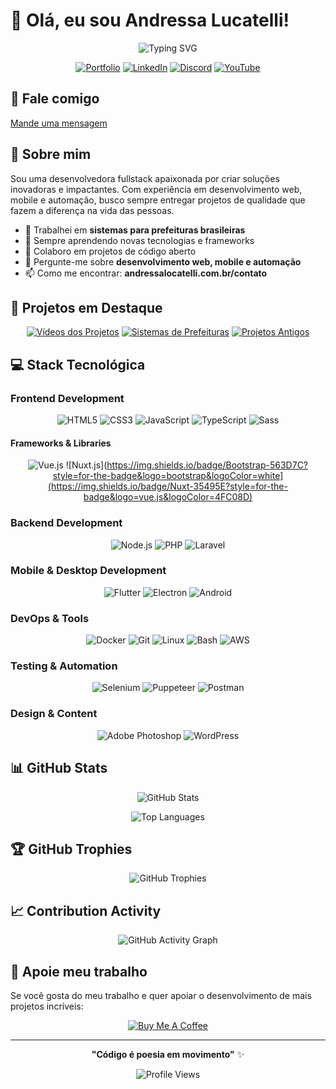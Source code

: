 # 👋 Olá, eu sou Andressa Lucatelli!

<div align="center">
  
  ![Typing SVG](https://readme-typing-svg.herokuapp.com?font=Fira+Code&pause=1000&color=FF6B6B&center=true&vCenter=true&width=435&lines=Desenvolvedora+Fullstack;Apaixonada+por+tecnologia;Brasil+🇧🇷;Nascida+em+1999)
  
  [![Portfolio](https://img.shields.io/badge/Portfolio-FF6B6B?style=for-the-badge&logo=todoist&logoColor=white)](https://andressalocatelli.com.br/sobre-mim)
  [![LinkedIn](https://img.shields.io/badge/LinkedIn-0077B5?style=for-the-badge&logo=linkedin&logoColor=white)](https://linkedin.com/in/andressa-lucatelli)
  [![Discord](https://img.shields.io/badge/Discord-7289DA?style=for-the-badge&logo=discord&logoColor=white)](https://discord.gg/LadyBug)
  [![YouTube](https://img.shields.io/badge/YouTube-FF0000?style=for-the-badge&logo=youtube&logoColor=white)](https://www.youtube.com/channel/UCZVzXz_Bkw5roCPHITfxyWA)


</div>

## 💌 Fale comigo
<a href="https://andressalocatelli.com.br/contato">Mande uma mensagem</a>

## 🚀 Sobre mim

Sou uma desenvolvedora fullstack apaixonada por criar soluções inovadoras e impactantes. Com experiência em desenvolvimento web, mobile e automação, busco sempre entregar projetos de qualidade que fazem a diferença na vida das pessoas.

- 🔭 Trabalhei em **sistemas para prefeituras brasileiras**
- 🌱 Sempre aprendendo novas tecnologias e frameworks
- 👥 Colaboro em projetos de código aberto
- 💬 Pergunte-me sobre **desenvolvimento web, mobile e automação**
- 📫 Como me encontrar: **andressalocatelli.com.br/contato**

## 🎯 Projetos em Destaque

<div align="center">

[![Vídeos dos Projetos](https://img.shields.io/badge/🎬_Vídeos_dos_Projetos-FF6B6B?style=for-the-badge)](https://www.youtube.com/watch?v=29WKEDzpl78&list=PLJFtVIEgVouGxRI1rgzL2sCTaLDaiyBBg)
[![Sistemas de Prefeituras](https://img.shields.io/badge/🏛️_Sistemas_de_Prefeituras-4ECDC4?style=for-the-badge)](https://drelocatelli.notion.site/Alguns-projetos-de-prefeituras-concluidos-10a098d0b5fc802eb31ecf088228c0b3?pvs=4)
[![Projetos Antigos](https://img.shields.io/badge/📁_Projetos_Antigos-45B7D1?style=for-the-badge)](https://drive.google.com/drive/folders/1xT5lYe3ZQcue5G2khToB25tMXVZSlBS9?usp=drive_link)

</div>

## 💻 Stack Tecnológica

### Frontend Development
<div align="center">

![HTML5](https://img.shields.io/badge/HTML5-E34F26?style=for-the-badge&logo=html5&logoColor=white)
![CSS3](https://img.shields.io/badge/CSS3-1572B6?style=for-the-badge&logo=css3&logoColor=white)
![JavaScript](https://img.shields.io/badge/JavaScript-F7DF1E?style=for-the-badge&logo=javascript&logoColor=black)
![TypeScript](https://img.shields.io/badge/TypeScript-007ACC?style=for-the-badge&logo=typescript&logoColor=white)
![Sass](https://img.shields.io/badge/Sass-CC6699?style=for-the-badge&logo=sass&logoColor=white)

</div>

#### Frameworks & Libraries
<div align="center">


![Vue.js](https://img.shields.io/badge/Vue.js-35495E?style=for-the-badge&logo=vue.js&logoColor=4FC08D)
![Nuxt.js](https://img.shields.io/badge/Bootstrap-563D7C?style=for-the-badge&logo=bootstrap&logoColor=white](https://img.shields.io/badge/Nuxt-35495E?style=for-the-badge&logo=vue.js&logoColor=4FC08D)


</div>

### Backend Development
<div align="center">

![Node.js](https://img.shields.io/badge/Node.js-43853D?style=for-the-badge&logo=node.js&logoColor=white)
![PHP](https://img.shields.io/badge/PHP-777BB4?style=for-the-badge&logo=php&logoColor=white)
![Laravel](https://img.shields.io/badge/Laravel-FF2D20?style=for-the-badge&logo=laravel&logoColor=white)

</div>

### Mobile & Desktop Development
<div align="center">


![Flutter](https://img.shields.io/badge/Flutter-02569B?style=for-the-badge&logo=flutter&logoColor=white)
![Electron](https://img.shields.io/badge/Electron-191970?style=for-the-badge&logo=Electron&logoColor=white)
![Android](https://img.shields.io/badge/Android-3DDC84?style=for-the-badge&logo=android&logoColor=white)


</div>

### DevOps & Tools
<div align="center">

![Docker](https://img.shields.io/badge/Docker-2496ED?style=for-the-badge&logo=docker&logoColor=white)
![Git](https://img.shields.io/badge/Git-F05032?style=for-the-badge&logo=git&logoColor=white)
![Linux](https://img.shields.io/badge/Linux-FCC624?style=for-the-badge&logo=linux&logoColor=black)
![Bash](https://img.shields.io/badge/Bash-4EAA25?style=for-the-badge&logo=gnu-bash&logoColor=white)
![AWS](https://img.shields.io/badge/AWS-232F3E?style=for-the-badge&logo=amazon-aws&logoColor=white)

</div>

### Testing & Automation
<div align="center">

![Selenium](https://img.shields.io/badge/Selenium-43B02A?style=for-the-badge&logo=selenium&logoColor=white)
![Puppeteer](https://img.shields.io/badge/Puppeteer-40B5A4?style=for-the-badge&logo=puppeteer&logoColor=white)
![Postman](https://img.shields.io/badge/Postman-FF6C37?style=for-the-badge&logo=postman&logoColor=white)

</div>

### Design & Content
<div align="center">

![Adobe Photoshop](https://img.shields.io/badge/Adobe%20Photoshop-31A8FF?style=for-the-badge&logo=Adobe%20Photoshop&logoColor=black)
![WordPress](https://img.shields.io/badge/WordPress-21759B?style=for-the-badge&logo=wordpress&logoColor=white)

</div>

## 📊 GitHub Stats

<div align="center">
  
  ![GitHub Stats](https://github-readme-stats.vercel.app/api?username=drelocatelli&show_icons=true&theme=radical&hide_border=true&count_private=true)
  
  ![Top Languages](https://github-readme-stats.vercel.app/api/top-langs/?username=drelocatelli&layout=compact&theme=radical&hide_border=true)

</div>

## 🏆 GitHub Trophies

<div align="center">
  
  ![GitHub Trophies](https://github-profile-trophy.vercel.app/?username=drelocatelli&theme=radical&no-frame=true&margin-w=15)

</div>

## 📈 Contribution Activity

<div align="center">
  
  ![GitHub Activity Graph](https://github-readme-activity-graph.vercel.app/graph?username=drelocatelli&theme=react-dark&hide_border=true)

</div>

## 💝 Apoie meu trabalho

Se você gosta do meu trabalho e quer apoiar o desenvolvimento de mais projetos incríveis:

<div align="center">
  
  [![Buy Me A Coffee](https://img.shields.io/badge/Buy%20Me%20A%20Coffee-FFDD00?style=for-the-badge&logo=buy-me-a-coffee&logoColor=black)](https://www.buymeacoffee.com/drelocatelli)

</div>

---

<div align="center">
  
  **"Código é poesia em movimento"** ✨
  
  ![Profile Views](https://komarev.com/ghpvc/?username=drelocatelli&color=FF6B6B&style=for-the-badge)
  
</div>
